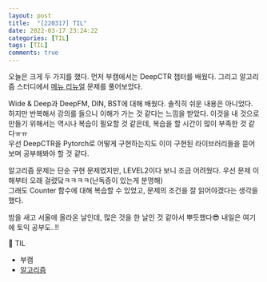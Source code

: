 ```yaml
---
layout: post
title:  "[220317] TIL"
date: 2022-03-17 23:24:22
categories: [TIL]
tags: [TIL]
comments: true
---
```

오늘은 크게 두 가지를 했다. 먼저 부캠에서는 DeepCTR 챕터를 배웠다. 그리고 알고리즘 스터디에서 [메뉴 리뉴얼](https://programmers.co.kr/learn/courses/30/lessons/72411) 문제를 풀어보았다.

Wide & Deep과 DeepFM, DIN, BST에 대해 배웠다. 솔직히 쉬운 내용은 아니었다. 하지만 반복해서 강의를 들으니 이해가 가는 것 같다는 느낌을 받았다. 이것을 내 것으로 만들기 위해서는 역시나 복습이 필요할 것 같은데, 복습을 할 시간이 많이 부족한 것 같다ㅠㅠ  
우선 DeepCTR을 Pytorch로 어떻게 구현하는지도 이미 구현된 라이브러리들을 뜯어보며 공부해봐야 할 것 같다.

알고리즘 문제는 단순 구현 문제였지만, LEVEL2이다 보니 조금 어려웠다. 우선 문제 이해부터 오래 걸렸닼ㅋㅋㅋㅋ(난독증이 있는게 분명해)  
그래도 Counter 함수에 대해 복습할 수 있었고, 문제의 조건을 잘 읽어야겠다는 생각을 했다.

밤을 새고 서울에 올라온 날인데, 많은 것을 한 날인 것 같아서 뿌듯했다😎 내일은 여기에 토익 공부도..!!

📝 TIL
- 부캠
- [알고리즘](https://github.com/B1A3-study/Algorithm/blob/Ahyeon/Ahyeon/Implementation/%EB%A9%94%EB%89%B4%20%EB%A6%AC%EB%89%B4%EC%96%BC.py)